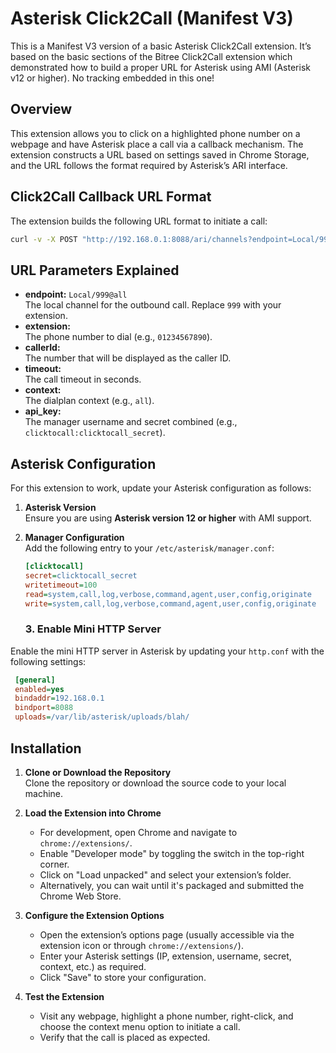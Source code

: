 # Asterisk Click2Call (Manifest V3)

This is a Manifest V3 version of a basic Asterisk Click2Call extension. It’s based on the basic sections of the Bitree Click2Call extension which demonstrated how to build a proper URL for Asterisk using AMI (Asterisk v12 or higher). No tracking embedded in this one!

## Overview

This extension allows you to click on a highlighted phone number on a webpage and have Asterisk place a call via a callback mechanism. The extension constructs a URL based on settings saved in Chrome Storage, and the URL follows the format required by Asterisk’s ARI interface.

## Click2Call Callback URL Format

The extension builds the following URL format to initiate a call:

```bash
curl -v -X POST "http://192.168.0.1:8088/ari/channels?endpoint=Local/999@all&extension=01234567890&callerId=01234567890&timeout=15&context=all&api_key=clicktocall:clicktocall_secret"
```
## URL Parameters Explained

- **endpoint:** `Local/999@all`  
  The local channel for the outbound call. Replace `999` with your extension.
- **extension:**  
  The phone number to dial (e.g., `01234567890`).
- **callerId:**  
  The number that will be displayed as the caller ID.
- **timeout:**  
  The call timeout in seconds.
- **context:**  
  The dialplan context (e.g., `all`).
- **api_key:**  
  The manager username and secret combined (e.g., `clicktocall:clicktocall_secret`).

## Asterisk Configuration

For this extension to work, update your Asterisk configuration as follows:

1. **Asterisk Version**  
   Ensure you are using **Asterisk version 12 or higher** with AMI support.

2. **Manager Configuration**  
   Add the following entry to your `/etc/asterisk/manager.conf`:

   ```ini
   [clicktocall]
   secret=clicktocall_secret
   writetimeout=100
   read=system,call,log,verbose,command,agent,user,config,originate
   write=system,call,log,verbose,command,agent,user,config,originate
   
   ```

   ### 3. Enable Mini HTTP Server

Enable the mini HTTP server in Asterisk by updating your `http.conf` with the following settings:

```ini
 [general]
 enabled=yes
 bindaddr=192.168.0.1
 bindport=8088
 uploads=/var/lib/asterisk/uploads/blah/
  ```

## Installation

1. **Clone or Download the Repository**  
   Clone the repository or download the source code to your local machine.

2. **Load the Extension into Chrome**  
   - For development, open Chrome and navigate to `chrome://extensions/`.
   - Enable "Developer mode" by toggling the switch in the top-right corner.
   - Click on "Load unpacked" and select your extension’s folder.
   - Alternatively, you can wait until it's packaged and submitted the Chrome Web Store.

3. **Configure the Extension Options**  
   - Open the extension’s options page (usually accessible via the extension icon or through `chrome://extensions/`).
   - Enter your Asterisk settings (IP, extension, username, secret, context, etc.) as required.
   - Click "Save" to store your configuration.

4. **Test the Extension**  
   - Visit any webpage, highlight a phone number, right-click, and choose the context menu option to initiate a call.
   - Verify that the call is placed as expected.


